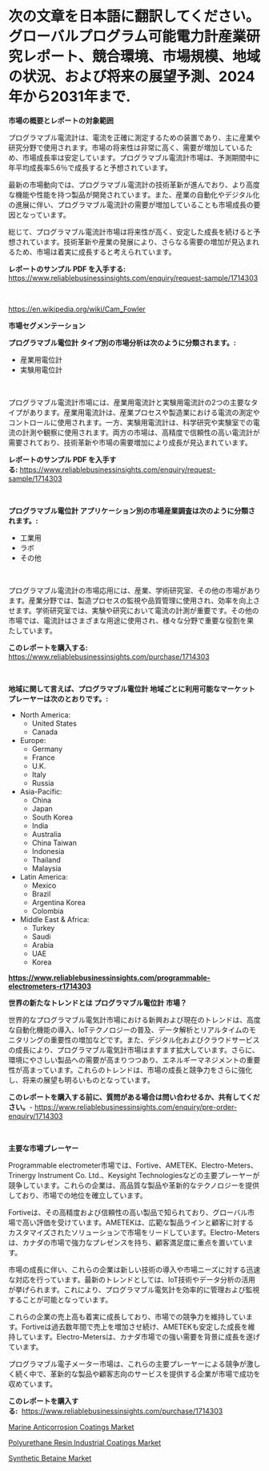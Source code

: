 <p><h1>次の文章を日本語に翻訳してください。 グローバルプログラム可能電力計産業研究レポート、競合環境、市場規模、地域の状況、および将来の展望予測、2024年から2031年まで.</h1></p><p><strong>市場の概要とレポートの対象範囲</strong></p>
<p><p>プログラマブル電流計は、電流を正確に測定するための装置であり、主に産業や研究分野で使用されます。市場の将来性は非常に高く、需要が増加しているため、市場成長率は安定しています。プログラマブル電流計市場は、予測期間中に年平均成長率5.6％で成長すると予想されています。</p><p>最新の市場動向では、プログラマブル電流計の技術革新が進んでおり、より高度な機能や性能を持つ製品が開発されています。また、産業の自動化やデジタル化の進展に伴い、プログラマブル電流計の需要が増加していることも市場成長の要因となっています。</p><p>総じて、プログラマブル電流計市場は将来性が高く、安定した成長を続けると予想されています。技術革新や産業の発展により、さらなる需要の増加が見込まれるため、市場は着実に成長すると考えられています。</p></p>
<p><strong>レポートのサンプル PDF を入手する:</strong> <a href="https://www.reliablebusinessinsights.com/enquiry/request-sample/1714303">https://www.reliablebusinessinsights.com/enquiry/request-sample/1714303</a></p>
<p>&nbsp;</p>
<p><a href="https://en.wikipedia.org/wiki/Cam_Fowler">https://en.wikipedia.org/wiki/Cam_Fowler</a></p>
<p><strong>市場セグメンテーション</strong></p>
<p><strong>プログラマブル電位計 タイプ別の市場分析は次のように分類されます。:</strong></p>
<p><ul><li>産業用電位計</li><li>実験用電位計</li></ul></p>
<p>&nbsp;</p>
<p><p>プログラマブル電流計市場には、産業用電流計と実験用電流計の2つの主要なタイプがあります。産業用電流計は、産業プロセスや製造業における電流の測定やコントロールに使用されます。一方、実験用電流計は、科学研究や実験室での電流の計測や観察に使用されます。両方の市場は、高精度で信頼性の高い電流計が需要されており、技術革新や市場の需要増加により成長が見込まれています。</p></p>
<p><strong>レポートのサンプル PDF を入手する:</strong>&nbsp;<a href="https://www.reliablebusinessinsights.com/enquiry/request-sample/1714303">https://www.reliablebusinessinsights.com/enquiry/request-sample/1714303</a></p>
<p>&nbsp;</p>
<p><strong> プログラマブル電位計 アプリケーション別の市場産業調査は次のように分類されます。:</strong></p>
<p><ul><li>工業用</li><li>ラボ</li><li>その他</li></ul></p>
<p>&nbsp;</p>
<p><p>プログラマブル電流計の市場応用には、産業、学術研究室、その他の市場があります。産業分野では、製造プロセスの監視や品質管理に使用され、効率を向上させます。学術研究室では、実験や研究において電流の計測が重要です。その他の市場では、電流計はさまざまな用途に使用され、様々な分野で重要な役割を果たしています。</p></p>
<p><strong>このレポートを購入する:</strong>&nbsp; <a href="https://www.reliablebusinessinsights.com/purchase/1714303">https://www.reliablebusinessinsights.com/purchase/1714303</a></p>
<p>&nbsp;</p>
<p><strong>地域に関して言えば、プログラマブル電位計 地域ごとに利用可能なマーケットプレーヤーは次のとおりです。:</strong></p>
<p><ul>
    <li>
        North America:
        <ul>
            <li>United States</li>
            <li>Canada</li>
        </ul>
    </li>
    <li>
        Europe:
        <ul>
            <li>Germany</li>
            <li>France</li>
            <li>U.K.</li>
            <li>Italy</li>
            <li>Russia</li>
        </ul>
    </li>
    <li>
        Asia-Pacific:
        <ul>
            <li>China</li>
            <li>Japan</li>
            <li>South Korea</li>
            <li>India</li>
            <li>Australia</li>
            <li>China Taiwan</li>
            <li>Indonesia</li>
            <li>Thailand</li>
            <li>Malaysia</li>
        </ul>
    </li>
    <li>
        Latin America:
        <ul>
            <li>Mexico</li>
            <li>Brazil</li>
            <li>Argentina Korea</li>
            <li>Colombia</li>
        </ul>
    </li>
    <li>
        Middle East & Africa:
        <ul>
            <li>Turkey</li>
            <li>Saudi</li>
            <li>Arabia</li>
            <li>UAE</li>
            <li>Korea</li>
        </ul>
    </li>
    </ul></p>
<p><strong><a href="https://www.reliablebusinessinsights.com/programmable-electrometers-r1714303">https://www.reliablebusinessinsights.com/programmable-electrometers-r1714303</a></strong>&nbsp;</p>
<p><strong>世界の新たなトレンドとは プログラマブル電位計 市場？</strong></p>
<p><p>世界的なプログラマブル電気計市場における新興および現在のトレンドは、高度な自動化機能の導入、IoTテクノロジーの普及、データ解析とリアルタイムのモニタリングの重要性の増加などです。また、デジタル化およびクラウドサービスの成長により、プログラマブル電気計市場はますます拡大しています。さらに、環境にやさしい製品への需要が高まりつつあり、エネルギーマネジメントの重要性が高まっています。これらのトレンドは、市場の成長と競争力をさらに強化し、将来の展望も明るいものとなっています。</p></p>
<p><strong>このレポートを購入する前に、質問がある場合は問い合わせるか、共有してください。</strong>- <a href="https://www.reliablebusinessinsights.com/enquiry/pre-order-enquiry/1714303">https://www.reliablebusinessinsights.com/enquiry/pre-order-enquiry/1714303</a></p>
<p>&nbsp;</p>
<p><strong>主要な市場プレーヤー</strong></p>
<p><p>Programmable electrometer市場では、Fortive、AMETEK、Electro-Meters、Trinergy Instrument Co. Ltd.、Keysight Technologiesなどの主要プレーヤーが競争しています。これらの企業は、高品質な製品や革新的なテクノロジーを提供しており、市場での地位を確立しています。</p><p>Fortiveは、その高精度および信頼性の高い製品で知られており、グローバル市場で高い評価を受けています。AMETEKは、広範な製品ラインと顧客に対するカスタマイズされたソリューションで市場をリードしています。Electro-Metersは、カナダの市場で強力なプレゼンスを持ち、顧客満足度に重点を置いています。</p><p>市場の成長に伴い、これらの企業は新しい技術の導入や市場ニーズに対する迅速な対応を行っています。最新のトレンドとしては、IoT技術やデータ分析の活用が挙げられます。これにより、プログラマブル電気計を効率的に管理および監視することが可能となっています。</p><p>これらの企業の売上高も着実に成長しており、市場での競争力を維持しています。Fortiveは過去数年間で売上を増加させ続け、AMETEKも安定した成長を維持しています。Electro-Metersは、カナダ市場での強い需要を背景に成長を遂げています。</p><p>プログラマブル電子メーター市場は、これらの主要プレーヤーによる競争が激しく続く中で、革新的な製品や顧客志向のサービスを提供する企業が市場で成功を収めています。</p></p>
<p><strong>このレポートを購入する:</strong>&nbsp;&nbsp;<a href="https://www.reliablebusinessinsights.com/purchase/1714303">https://www.reliablebusinessinsights.com/purchase/1714303</a></p>
<p><p><a href="https://github.com/gdfhhhj/Market-Research-Report-List-5/blob/main/marine-anticorrosion-coatings-market.md">Marine Anticorrosion Coatings Market</a></p><p><a href="https://github.com/mandarincruisesvn/Market-Research-Report-List-1/blob/main/polyurethane-resin-industrial-coatings-market.md">Polyurethane Resin Industrial Coatings Market</a></p><p><a href="https://github.com/RichRobinson5/Market-Research-Report-List-6/blob/main/synthetic-betaine-market.md">Synthetic Betaine Market</a></p></p>